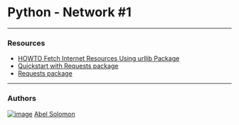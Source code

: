 # Python - Network #1
---
### Resources
* [HOWTO Fetch Internet Resources Using urllib Package](https://alx-intranet.hbtn.io/rltoken/KoRrs5dVWsb-B82e-M1TQQ)
* [Quickstart with Requests package](https://alx-intranet.hbtn.io/rltoken/OGcRGPr7TSWtzypDd0ZibQ)
* [Requests package](https://alx-intranet.hbtn.io/rltoken/dUNaNQrV2bMSstILitQbXQ)



---
### Authors
[![image](https://i.imgur.com/pkC4PUn.png)](https://twitter.com/abelshewaye) [Abel Solomon](https://twitter.com/abelshewaye)

